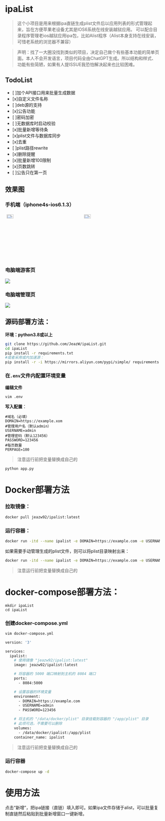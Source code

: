 # ipaList

> 这个小项目是用来根据ipa直链生成plist文件后以应用列表的形式管理起来，旨在方便苹果老设备尤其是IOS6系统在线安装越狱应用。
可以配合目录程序管理老ios越狱应用ipa包，比如Alist程序（Alist本身支持在线安装，可惜老系统的浏览器不兼容）

> 声明：找了一大圈没找到类似的项目，决定自己做个有些基本功能的简单页面。本人不会开发语言，项目代码全由ChatGPT生成。所以结构和样式、功能有些简陋，如果有人提ISSUE我恐怕解决起来也比较困难。

## TodoList
- [ ]加个API接口用来批量生成数据
- [x]自定义文件名称
- [ ]deb源的支持
- [x]公告功能
- [ ]密码加密
- [ ]无数据库时启动校验
- [x]批量新增等待条
- [x]plist文件与数据库同步
- [x]去重
- [ ]plist路径rewrite
- [x]删除提醒
- [x]批量新增100限制
- [x]页数跳转
- [ ]公告只在第一页
## 效果图

### **手机端（iphone4s-ios6.1.3）**
<div style="display: flex;">
  <div style="flex: 50%; padding: 5px;">
    <img src="https://github.com/JeazW/ipaList/assets/75829171/9386e868-624c-404e-bb22-ec1eac53a220" alt="手机端游客页" style="width: 30%;">
  </div>
  <div style="flex: 50%; padding: 5px;">
    <img src="https://github.com/JeazW/ipaList/assets/75829171/742a28d5-b9f1-47a3-971f-8c120d60dd1c" alt="手机端管理页" style="width: 30%;">
  </div>
</div>

### **电脑端游客页**

![](https://github.com/JeazW/ipaList/assets/75829171/428d9fee-ee8e-4405-a3c5-c8f20b9d8e63)
### **电脑端管理页**

![](https://github.com/JeazW/ipaList/assets/75829171/fd95f9dc-5197-4ad0-9f46-827f1959a0ee)

## 源码部署方法：

**环境：python3.8或以上**

```bash
git clone https://github.com/JeazW/ipaList.git
cd ipaList
pip install -r requirements.txt
#或者采用或内加速源：
pip install -r -i https://mirrors.aliyun.com/pypi/simple/ requirements.txt
```
### **在`.env`文件内配置环境变量**
**编辑文件**
```bash
vim .env
```
**写入配置**：
```
#域名（必填）
DOMAIN=https://example.xom
#管理用户名（默认admin）
USERNAME=admin
#管理密码（默认123456）
PASSWORD=123456
#每页数量
PERPAGE=100
```
> 注意运行前把变量替换成自己的
```bash
python app.py
```

# Docker部署方法
### 拉取镜像：
```bash
docker pull jeazw92/ipalist:latest
```
### 运行容器：
```bash
docker run -itd --name ipalist -e DOMAIN=https://example.com -e USERNAME=admin -e PASSWORD=123456 -p 8084:5000 jeazw92/ipalist:latest
```
如果需要手动管理生成的plist文件，则可以将plist目录映射出来：
```bash
docker run -itd --name ipalist -e DOMAIN=https://example.com -e USERNAME=admin -e PASSWORD=123456 -v /data/docker/ipaList:/app/plist -p 8084:5000 jeazw92/ipalist:latest
```
> 注意运行前把变量替换成自己的
# docker-compose部署方法：
```
mkdir ipaList
cd ipaList
```
### **创建docker-compose.yml**
```bash
vim docker-compose.yml
```

```bash
version: '3'

services:
  ipalist:
    # 使用镜像 "jeazw92/ipalist:latest"
    image: jeazw92/ipalist:latest

    # 将容器的 5000 端口映射到主机的 8084 端口
    ports:
      - 8084:5000

    # 设置容器的环境变量
    environment:
      - DOMAIN=https://example.com
      - USERNAME=admin
      - PASSWORD=123456

    # 将主机的 "/data/docker/plist" 目录挂载到容器的 "/app/plist" 目录
    # 此项可选，不需要可以删除
    volumes:
      - /data/docker/ipalist:/app/plist
    container_name: ipalist
```
> 注意运行前把变量替换成自己的
### 运行容器
```bash
docker-compose up -d
```

# 使用方法
点击“新增”，把ipa链接（直链）填入即可。如果ipa文件存储于alist，可以批量复制直链然后粘贴到批量新增窗口一键新增。

